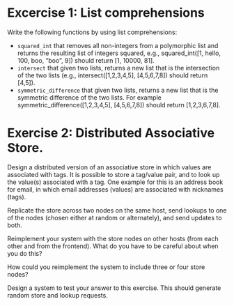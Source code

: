 # Excercise 1: List comprehensions

Write the following functions by using list comprehensions:

- `squared_int` that removes all non-integers from a polymorphic list and returns the resulting list of integers squared, e.g., squared_int([1, hello, 100, boo, “boo”, 9]) should return [1, 10000, 81].
- `intersect` that given two lists, returns a new list that is the intersection of the two lists (e.g., intersect([1,2,3,4,5], [4,5,6,7,8]) should return [4,5]).
- `symmetric_difference` that given two lists, returns a new list that is the symmetric difference of the two lists. For example symmetric_difference([1,2,3,4,5], [4,5,6,7,8]) should return [1,2,3,6,7,8].

# Exercise 2: Distributed Associative Store.
Design a distributed version of an associative store in which values are associated with tags. It is possible to store a tag/value pair, and to look up the value(s) associated with a tag. One example for this is an address book for email, in which email addresses (values) are associated with nicknames (tags).

Replicate the store across two nodes on the same host, send lookups to one of the nodes (chosen either at random or alternately), and send updates to both.

Reimplement your system with the store nodes on other hosts (from each other and from the frontend). What do you have to be careful about when you do this?

How could you reimplement the system to include three or four store nodes?

Design a system to test your answer to this exercise. This should generate random store and lookup requests.
